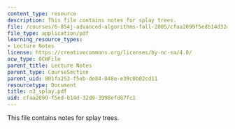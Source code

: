 ```yaml
---
content_type: resource
description: This file contains notes for splay trees.
file: /courses/6-854j-advanced-algorithms-fall-2005/cfaa2099f5edb14d32d93998efd87fc1_n3_splay.pdf
file_type: application/pdf
learning_resource_types:
- Lecture Notes
license: https://creativecommons.org/licenses/by-nc-sa/4.0/
ocw_type: OCWFile
parent_title: Lecture Notes
parent_type: CourseSection
parent_uid: 801fa253-f5eb-de84-048e-e39c0b02cd11
resourcetype: Document
title: n3_splay.pdf
uid: cfaa2099-f5ed-b14d-32d9-3998efd87fc1
---
```

This file contains notes for splay trees.